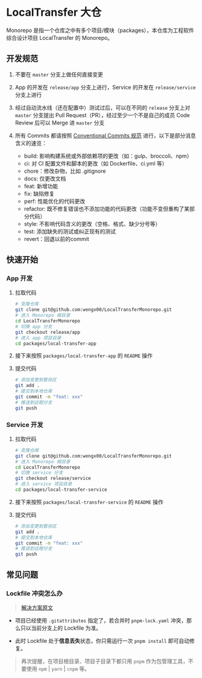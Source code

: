 # LocalTransfer 大仓

Monorepo 是指一个仓库之中有多个项目/模块（packages），本仓库为工程软件综合设计项目 LocalTransfer 的 Monorepo。

## 开发规范

1. 不要在 `master` 分支上做任何直接变更

2. App 的开发在 `release/app` 分支上进行，Service 的开发在 `release/service` 分支上进行

3. 经过自动流水线（还在配置中）测试过后，可以在不同的 `release` 分支上对 `master` 分支提出 Pull Request（PR），经过至少一个不是自己的成员 Code Review 后可以 Merge 进 `master` 分支

4. 所有 Commits 都请按照 [Conventional Commits 规范](https://www.conventionalcommits.org/zh-hans/v1.0.0/#%e7%ba%a6%e5%ae%9a%e5%bc%8f%e6%8f%90%e4%ba%a4%e8%a7%84%e8%8c%83) 进行，以下是部分消息含义的速览：

    - build: 影响构建系统或外部依赖项的更改（如：gulp、broccoli、npm）
    - ci: 对 CI 配置文件和脚本的更改（如 Dockerfile、ci.yml 等）
    - chore：修改杂物，比如 .gitignore
    - docs: 仅更改文档
    - feat: 新增功能
    - fix: 缺陷修复
    - perf: 性能优化的代码更改
    - refactor: 既不修复错误也不添加功能的代码更改（功能不变但重构了某部分代码）
    - style: 不影响代码含义的更改（空格、格式、缺少分号等）
    - test: 添加缺失的测试或纠正现有的测试
    - revert：回退以前的commit

## 快速开始

### App 开发

1. 拉取代码

    ```bash
    # 克隆仓库
    git clone git@github.com:wengx00/LocalTransferMonorepo.git
    # 进入 Monorepo 根目录
    cd LocalTransferMonorepo
    # 切换 app 分支
    git checkout release/app
    # 进入 app 项目目录
    cd packages/local-transfer-app
    ```

2. 接下来按照 `packages/local-transfer-app` 的 `README` 操作

3. 提交代码

    ```bash
    # 添加变更到暂存区
    git add .
    # 提交到本地仓库
    git commit -m "feat: xxx"
    # 推送到远程分支
    git push
    ```

### Service 开发

1. 拉取代码

    ```bash
    # 克隆仓库
    git clone git@github.com:wengx00/LocalTransferMonorepo.git
    # 进入 Monorepo 根目录
    cd LocalTransferMonorepo
    # 切换 service 分支
    git checkout release/service
    # 进入 service 项目目录
    cd packages/local-transfer-service
    ```

2. 接下来按照 `packages/local-transfer-service` 的 `README` 操作

3. 提交代码

    ```bash
    # 添加变更到暂存区
    git add .
    # 提交到本地仓库
    git commit -m "feat: xxx"
    # 推送到远程分支
    git push
    ```

## 常见问题
### Lockfile 冲突怎么办

> [解决方案原文](https://www.gahing.top/pages/e261ca/#%E4%B8%89%E7%A7%8D%E9%87%8D%E7%BD%AE%E6%96%B9%E6%A1%88)

- 项目已经使用 `.gitattributes` 指定了，若合并时 `pnpm-lock.yaml` 冲突，那么只以当前分支上的 Lockfile 为准。

- 此时 Lockfile 处于**信息丢失**状态，你只需运行一次 `pnpm install` 即可自动修复。

> 再次提醒，在项目根目录、项目子目录下都只用 `pnpm` 作为包管理工具，不要使用 `npm` | `yarn` | `cnpm` 等。